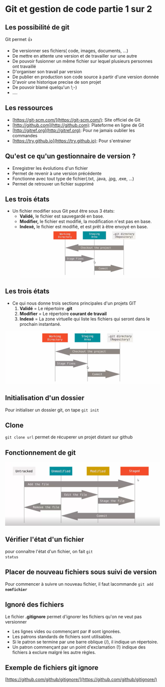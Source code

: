 # Git et gestion de code partie 1 sur 2
## Les possibilité de git
Git permet 👍
* De versionner ses fichiers( code, images, documents, ...)
* De mettre en attente une version et de travailler sur une autre
* De pouvoir fusionner un même fichier sur lequel plusieurs personnes ont travaillé
* D'organiser son travail par version
* De publier en production son code source à partir d'une version donnée
* D'avoir une historique precise de son projet
* De pouvoir blamé quelqu'un !;-)
* .... 
## Les ressources
* [https://git-scm.com/](https://git-scm.com/): Site officiel de Git
* [http://github.com](http://github.com): Plateforme en ligne de Git
* [http://gitref.org](http://gitref.org): Pour ne jamais oublier les commandes
* [https://try.github.io](https://try.github.io): Pour s'entrainer

## Qu'est ce qu'un gestionnaire de version ?
* Enregistrer les évolutions d'un fichier
* Permet de revenir à une version précédente
* Fonctionne avec tout type de fichier(.txt, .java, .jpg, .exe, ...)
* Permet de retrouver un fichier supprimé
## Les trois états
* Un fichier modifier sous Git peut être sous 3 états:
    * **Validé,** le fichier est sauvegardé en base.
    * **Modifier,** le fichier est modifié, la modification n'est pas en base.
    * **Indexé,** le fichier est modifié, et est prêt à être envoyé en base.
  ![etats](images/trois-etats.png)

## Les trois états
* Ce qui nous donne trois sections principales d'un projets GIT
    1. **Validé** = Le répertoire **.git**
    2. **Modifier** = Le répertoire **courant de travail**
    3. **Indexé** = La zone virtuelle qui liste les fichiers qui seront dans le prochain instantané.

![etats](images/trois-etats.png)

## Initialisation d'un dossier 
Pour initialiser un dossier git, on tape <code>git init</code>
## Clone 

<code>git clone url</code> permet de récuperer un projet distant sur github

## Fonctionnement de git
![fonctionnement](images/fonctionnement.png)
## Vérifier l'état d'un fichier
pour connaître l'état d'un fichier, on fait <code>git status</code>
## Placer de nouveau fichiers sous suivi de version
Pour commencer à suivre un nouveau fichier, il faut lacommande <code>git add **nomfichier**</code>
## Ignoré des fichiers
Le fichier **.gitignore** permet d'ignorer les fichiers qu'on ne veut pas versionner

* Les lignes vides ou commençant par # sont ignorées.
* Les patrons standards de fichiers sont utilisables.
* Si le patron se termine par une barre oblique (/), il indique un répertoire.
* Un patron commençant par un point d'exclamation (!) indique des fichiers à exclure malgré les autre règles.
  
## Exemple de fichiers git ignore
[https://github.com/github/gitignore/](https://github.com/github/gitignore/)
